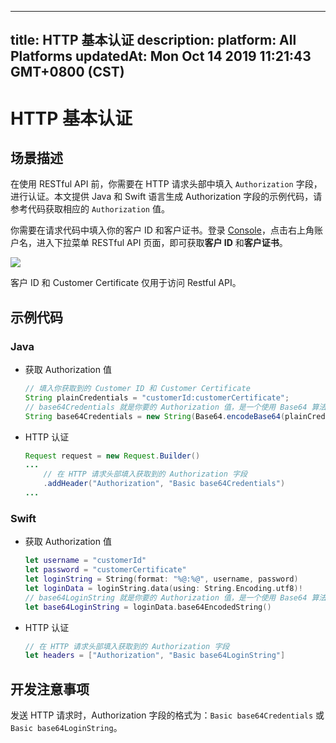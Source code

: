 
---
title: HTTP 基本认证
description: 
platform: All Platforms
updatedAt: Mon Oct 14 2019 11:21:43 GMT+0800 (CST)
---
# HTTP 基本认证
## 场景描述

在使用 RESTful API 前，你需要在 HTTP 请求头部中填入 `Authorization` 字段，进行认证。本文提供 Java 和 Swift 语言生成 Authorization 字段的示例代码，请参考代码获取相应的 `Authorization` 值。

你需要在请求代码中填入你的客户 ID 和客户证书。登录 [Console](https://console.agora.io)，点击右上角账户名，进入下拉菜单 RESTful API 页面，即可获取**客户 ID** 和**客户证书**。

![](https://web-cdn.agora.io/docs-files/1571022863083)


<div class="alert note">客户 ID 和 Customer Certificate 仅用于访问 Restful API。</div>

## 示例代码

### Java

- 获取 Authorization 值

	```java
	// 填入你获取到的 Customer ID 和 Customer Certificate
	String plainCredentials = "customerId:customerCertificate";
	// base64Credentials 就是你要的 Authorization 值，是一个使用 Base64 算法编码的 Credential
	String base64Credentials = new String(Base64.encodeBase64(plainCredentials.getBytes()));
	```

- HTTP 认证

	```java
	Request request = new Request.Builder()
	...
		// 在 HTTP 请求头部填入获取到的 Authorization 字段
		.addHeader("Authorization", "Basic base64Credentials")
	...
	```

### Swift

- 获取 Authorization 值

	```swift
	let username = "customerId"
	let password = "customerCertificate"
	let loginString = String(format: "%@:%@", username, password)
	let loginData = loginString.data(using: String.Encoding.utf8)!
	// base64LoginString 就是你要的 Authorization 值，是一个使用 Base64 算法编码的 LoginString
	let base64LoginString = loginData.base64EncodedString()
	```

- HTTP 认证

	```swift
	// 在 HTTP 请求头部填入获取到的 Authorization 字段
	let headers = ["Authorization", "Basic base64LoginString"]
	```

## 开发注意事项

发送 HTTP 请求时，Authorization 字段的格式为：`Basic base64Credentials` 或 `Basic base64LoginString`。
